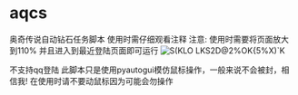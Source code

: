 # aqcs
奥奇传说自动钻石任务脚本
使用时需仔细观看注释
注意:
使用时需要将页面放大到110%
并且进入到最近登陆页面即可运行
![S(KLO LKS2D@2%OK{5%X)`K](https://user-images.githubusercontent.com/94524168/225020302-225838de-2874-452b-ae82-2b31a34053d2.png)

不支持qq登陆
此脚本只是使用pyautogui模仿鼠标操作，一般来说不会被封，相信我!
在使用时请不要动鼠标因为可能会勿操作
